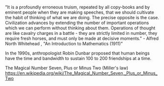 
"It is a profoundly erroneous truism, repeated by all copy-books and by eminent people when they are making speeches, that we should cultivate the habit of thinking of what we are doing. The precise opposite is the case. Civilization advances by extending the number of important operations which we can perform without thinking about them. Operations of thought are like cavalry charges in a battle - they are strictly limited in number, they require fresh horses, and must only be made at decisive moments." - Alfred North Whitehead , "An Introduction to Mathematics (1911)"

In the 1990s, anthropologist Robin Dunbar proposed that human beings have the time and bandwidth to sustain 100 to 200 friendships at a time.

The Magical Number Seven, Plus or Minus Two (Miller's law)
https://en.wikipedia.org/wiki/The_Magical_Number_Seven,_Plus_or_Minus_Two
